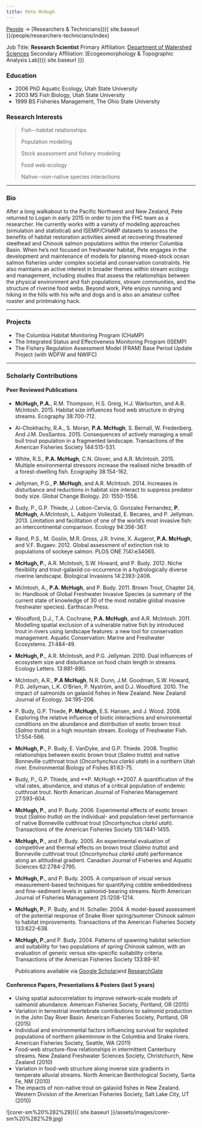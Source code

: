 ```yaml
---
title: Pete McHugh
---
```




[People]({{site.baseurl}}/people/index) -> [Researchers & Technicians]({{ site.baseurl }}/people/researchers-technicians/index)

Job Title: **Research Scientist**
Primary Affiliation: [Department of Watershed Sciences](http://qcnr.usu.edu/wats/)
Secondary Affiliation: [Ecogeomorphology & Topographic Analysis Lab]({{ site.baseurl }})

### Education

- 2006 PhD Aquatic Ecology, Utah State University
- 2003 MS Fish Biology, Utah State University
- 1999 BS Fisheries Management, The Ohio State University

### Research Interests

> Fish--habitat relationships
>
> Population modeling
>
> Stock assessment and fishery modeling
>
> Food web ecology
>
> Native--non-native species interactions

------

### Bio

After a long walkabout to the Pacific Northwest and New Zealand, Pete returned to Logan in early 2015 in order to join the FHC team as a researcher. He currently works with a variety of modeling approaches (simulation and statistical) and ISEMP/CHaMP datasets to assess the benefits of habitat restoration activities aimed at recovering threatened steelhead and Chinook salmon populations within the interior Columbia Basin. When he’s not focused on freshwater habitat, Pete engages in the development and maintenance of models for planning mixed-stock ocean salmon fisheries under complex societal and conservation constraints. He also maintains an active interest in broader themes within stream ecology and management, including studies that assess the relationships between the physical environment and fish populations, stream communities, and the structure of riverine food webs. Beyond work, Pete enjoys running and hiking in the hills with his wife and dogs and is also an amateur coffee roaster and printmaking hack.

------

### Projects

- The Columbia Habitat Monitoring Program (CHaMP)
- The Integrated Status and Effectiveness Monitoring Program (ISEMP)
- The Fishery Regulation Assessment Model (FRAM) Base Period Update Project (with WDFW and NWIFC)

------

### Scholarly Contributions

#### Peer Reviewed Publications

- **McHugh, P.A.**, R.M. Thompson, H.S. Greig, H.J. Warburton, and A.R. McIntosh. 2015. Habitat size influences food web structure in drying streams. Ecography 38:700-712.
- Al-Chokhachy, R.A., S. Moran, **P.A. McHugh**, S. Bernall, W. Fredenberg. And J.M. DosSantos. 2015. Consequences of actively managing a small bull trout population in a fragmented landscape. Transactions of the American Fisheries Society 144:515-531.
- White, R.S., **P.A. McHugh**, C.N. Glover, and A.R. McIntosh. 2015. Multiple environmental stressors increase the realised niche breadth of a forest-dwelling fish. Ecography 38:154-162.
- Jellyman, P.G., **P. McHugh**, and A.R. McIntosh. 2014. Increases in disturbance and reductions in habitat size interact to suppress predator body size. Global Change Biology. 20: 1550-1558.
- Budy, P., G.P. Thiede, J. Lobon-Cervia, G. Gonzalez Fernandez, **P. McHugh**, A.McIntosh, L. Asbjorn Vollestad, E. Becares, and P. Jellyman. 2013. Limitation and facilitation of one of the world’s most invasive fish: an intercontinental comparison. Ecology 94:356-367.
- Rand, P.S., M. Goslin, M.R. Gross, J.R. Irvine, X. Augerot, **P.A. McHugh**, and V.F. Bugaev. 2012. Global assessment of extinction risk to populations of sockeye salmon. PLOS ONE 7(4):e34065.
- **McHugh, P.**, A.R. McIntosh, S.W. Howard, and P. Budy. 2012. Niche flexibility and trout-galaxiid co-occurrence in a hydrologically diverse riverine landscape. Biological Invasions 14:2393-2406.
- McIntosh, A., **P.A. McHugh**, and P. Budy. 2011. Brown Trout, Chapter 24, In: Handbook of Global Freshwater Invasive Species (a summary of the current state of knowledge of 30 of the most notable global invasive freshwater species). Earthscan Press.
- Woodford, D.J., T.A. Cochrane, **P.A. McHugh**, and A.R. McIntosh. 2011. Modelling spatial exclusion of a vulnerable native fish by introduced trout in rivers using landscape features: a new tool for conservation management. Aquatic Conservation: Marine and Freshwater Ecosystems. 21:484-49.
- **McHugh, P.**, A.R. McIntosh, and P.G. Jellyman. 2010. Dual influences of ecosystem size and disturbance on food chain length in streams. Ecology Letters. 13:881-890.
- McIntosh, A.R., **P.A McHugh**, N.R. Dunn, J.M. Goodman, S.W. Howard, P.G. Jellyman, L.K. O’Brien, P. Nyström, and D.J. Woodford. 2010. The impact of salmonids on galaxiid fishes in New Zealand. New Zealand Journal of Ecology. 34:195-206. 
- P. Budy, G.P. Thiede, **P. McHugh**, E.S. Hansen, and J. Wood. 2008. Exploring the relative influence of biotic interactions and environmental conditions on the abundance and distribution of exotic brown trout (*Salmo trutta*) in a high mountain stream. Ecology of Freshwater Fish. 17:554-566.
- **McHugh, P.**, P. Budy, E. VanDyke, and G.P. Thiede. 2008. Trophic relationships between exotic brown trout (*Salmo trutta*) and native Bonneville cutthroat trout (*Oncorhynchus clarkii utah*) in a northern Utah river. Environmental Biology of Fishes 81:63-75.
- Budy, P., G.P. Thiede, and **P. McHugh.**2007. A quantification of the vital rates, abundance, and status of a critical population of endemic cutthroat trout. North American Journal of Fisheries Management 27:593-604. 
- **McHugh, P.**, and P. Budy. 2006. Experimental effects of exotic brown trout (*Salmo trutta*) on the individual- and population-level performance of native Bonneville cutthroat trout (*Oncorhynchus clarkii utah*). Transactions of the American Fisheries Society 135:1441-1455.
- **McHugh, P.**, and P. Budy. 2005. An experimental evaluation of competitive and thermal effects on brown trout (*Salmo trutta*) and Bonneville cutthroat trout (*Oncorhynchus clarkii utah*) performance along an altitudinal gradient. Canadian Journal of Fisheries and Aquatic Sciences 62:2784-2795.
- **McHugh, P.**, and P. Budy. 2005. A comparison of visual versus measurement-based techniques for quantifying cobble embeddedness and fine-sediment levels in salmonid-bearing streams. North American Journal of Fisheries Management 25:1208-1214.
- **McHugh, P.**, P. Budy, and H. Schaller. 2004. A model-based assessment of the potential response of Snake River spring/summer Chinook salmon to habitat improvements. Transactions of the American Fisheries Society 133:622-638.
- **McHugh, P.**,and P. Budy. 2004. Patterns of spawning habitat selection and suitability for two populations of spring Chinook salmon, with an evaluation of generic versus site-specific suitability criteria. Transactions of the American Fisheries Society 133:89-97.

   Publications available via [Google Scholar](https://scholar.google.com/citations?user=OE2iKuUAAAAJ&hl=en)and [ResearchGate](https://www.researchgate.net/profile/Peter_Mchugh2)

#### Conference Papers, Presentations & Posters (last 5 years)

- Using spatial autocorrelation to improve network-scale models of salmonid abundance. American Fisheries Society, Portland, OR (2015)
- Variation in terrestrial invertebrate contributions to salmonid production in the John Day River Basin. American Fisheries Society, Portland, OR (2015)
- Individual and environmental factors influencing survival for exploited populations of northern pikeminnow in the Columbia and Snake rivers. American Fisheries Society, Seattle, WA (2011)
- Food-web structure-flow relationships in intermittent Canterbury streams. New Zealand Freshwater Sciences Society, Christchurch, New Zealand (2010)
- Variation in food-web structure along inverse size gradients in temperate alluvial streams. North American Benthological Society, Santa Fe, NM (2010)
- The impacts of non-native trout on galaxiid fishes in New Zealand. Western Division of the American Fisheries Society, Salt Lake City, UT (2010)

![corer-sm%20%282%29]({{ site.baseurl }}/assets/images/corer-sm%20%282%29.jpg)

